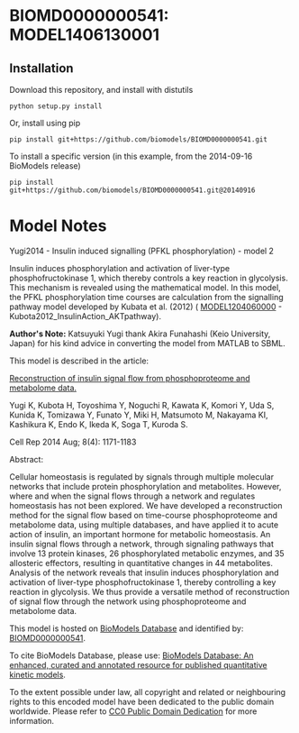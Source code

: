 # BIOMD0000000541: MODEL1406130001

## Installation

Download this repository, and install with distutils

`python setup.py install`

Or, install using pip

`pip install git+https://github.com/biomodels/BIOMD0000000541.git`

To install a specific version (in this example, from the 2014-09-16 BioModels release)

`pip install git+https://github.com/biomodels/BIOMD0000000541.git@20140916`


# Model Notes


Yugi2014 - Insulin induced signalling (PFKL phosphorylation) - model 2

Insulin induces phosphorylation and activation of liver-type
phosphofructokinase 1, which thereby controls a key reaction in glycolysis.
This mechanism is revealed using the mathematical model. In this model, the
PFKL phosphorylation time courses are calculation from the signalling pathway
model developed by Kubata et al. (2012) (
[MODEL1204060000](http://identifiers.org/biomodels.db/MODEL1204060000) \-
Kubota2012_InsulinAction_AKTpathway).

**Author's Note:** Katsuyuki Yugi thank Akira Funahashi (Keio University, Japan) for his kind advice in converting the model from MATLAB to SBML.

This model is described in the article:

[Reconstruction of insulin signal flow from phosphoproteome and metabolome
data.](http://identifiers.org/pubmed/25131207)

Yugi K, Kubota H, Toyoshima Y, Noguchi R, Kawata K, Komori Y, Uda S, Kunida K,
Tomizawa Y, Funato Y, Miki H, Matsumoto M, Nakayama KI, Kashikura K, Endo K,
Ikeda K, Soga T, Kuroda S.

Cell Rep 2014 Aug; 8(4): 1171-1183

Abstract:

Cellular homeostasis is regulated by signals through multiple molecular
networks that include protein phosphorylation and metabolites. However, where
and when the signal flows through a network and regulates homeostasis has not
been explored. We have developed a reconstruction method for the signal flow
based on time-course phosphoproteome and metabolome data, using multiple
databases, and have applied it to acute action of insulin, an important
hormone for metabolic homeostasis. An insulin signal flows through a network,
through signaling pathways that involve 13 protein kinases, 26 phosphorylated
metabolic enzymes, and 35 allosteric effectors, resulting in quantitative
changes in 44 metabolites. Analysis of the network reveals that insulin
induces phosphorylation and activation of liver-type phosphofructokinase 1,
thereby controlling a key reaction in glycolysis. We thus provide a versatile
method of reconstruction of signal flow through the network using
phosphoproteome and metabolome data.

This model is hosted on [BioModels Database](http://www.ebi.ac.uk/biomodels/)
and identified by:
[BIOMD0000000541](http://identifiers.org/biomodels.db/BIOMD0000000541).

To cite BioModels Database, please use: [BioModels Database: An enhanced,
curated and annotated resource for published quantitative kinetic
models](http://identifiers.org/pubmed/20587024).

To the extent possible under law, all copyright and related or neighbouring
rights to this encoded model have been dedicated to the public domain
worldwide. Please refer to [CC0 Public Domain
Dedication](http://creativecommons.org/publicdomain/zero/1.0/) for more
information.


